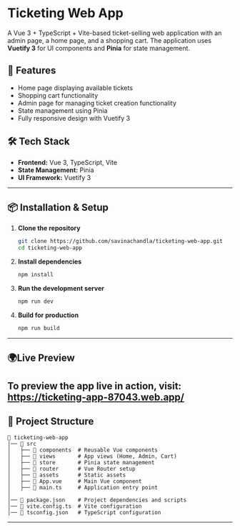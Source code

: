 # Ticketing Web App

A Vue 3 + TypeScript + Vite-based ticket-selling web application with an admin page, a home page, and a shopping cart. The application uses **Vuetify 3** for UI components and **Pinia** for state management.

## 🚀 Features
- Home page displaying available tickets
- Shopping cart functionality
- Admin page for managing ticket creation functionality
- State management using Pinia
- Fully responsive design with Vuetify 3

## 🛠 Tech Stack
- **Frontend:** Vue 3, TypeScript, Vite
- **State Management:** Pinia
- **UI Framework:** Vuetify 3

---

## 📦 Installation & Setup

1. **Clone the repository**
   ```sh
   git clone https://github.com/savinachandla/ticketing-web-app.git
   cd ticketing-web-app
   ```

2. **Install dependencies**
   ```sh
   npm install
   ```

3. **Run the development server**
   ```sh
   npm run dev
   ```

4. **Build for production**
   ```sh
   npm run build
   ```

---

## 🌍Live Preview
To preview the app live in action, visit: https://ticketing-app-87043.web.app/
---

## 📂 Project Structure
```
📁 ticketing-web-app
│── 📁 src
│   ├── 📁 components  # Reusable Vue components
│   ├── 📁 views       # App views (Home, Admin, Cart)
│   ├── 📁 store       # Pinia state management
│   ├── 📁 router      # Vue Router setup
│   ├── 📁 assets      # Static assets
│   ├── 📄 App.vue     # Main Vue component
│   ├── 📄 main.ts     # Application entry point
│
│── 📄 package.json    # Project dependencies and scripts
│── 📄 vite.config.ts  # Vite configuration
│── 📄 tsconfig.json   # TypeScript configuration
```

---
